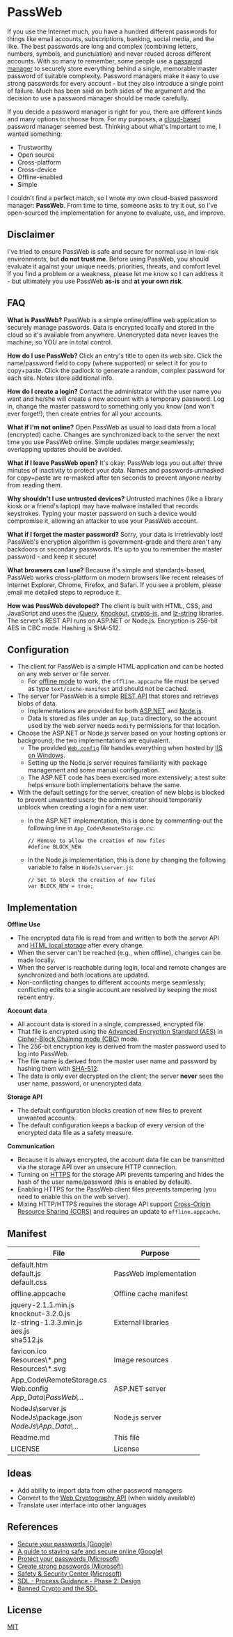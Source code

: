 # PassWeb

If you use the Internet much, you have a hundred different passwords for things like email accounts, subscriptions, banking, social media, and the like.
The best passwords are long and complex (combining letters, numbers, symbols, and punctuation) and never reused across different accounts.
With so many to remember, some people use a [password manager](http://en.wikipedia.org/wiki/Password_manager) to securely store everything behind a single, memorable master password of suitable complexity.
Password managers make it easy to use strong passwords for every account - but they also introduce a single point of failure.
Much has been said on both sides of the argument and the decision to use a password manager should be made carefully.

If you decide a password manager is right for you, there are different kinds and many options to choose from.
For my purposes, a [cloud-based](http://en.wikipedia.org/wiki/Password_manager#Advantages) password manager seemed best.
Thinking about what's important to me, I wanted something:

* Trustworthy
* Open source
* Cross-platform
* Cross-device
* Offline-enabled
* Simple

I couldn't find a perfect match, so I wrote my own cloud-based password manager: **PassWeb**.
From time to time, someone asks to try it out, so I've open-sourced the implementation for anyone to evaluate, use, and improve.


## Disclaimer

I've tried to ensure PassWeb is safe and secure for normal use in low-risk environments, but **do not trust me**.
Before using PassWeb, you should evaluate it against your unique needs, priorities, threats, and comfort level.
If you find a problem or a weakness, please let me know so I can address it - but ultimately you use PassWeb **as-is** and **at your own risk**.


## FAQ

**What is PassWeb?**
PassWeb is a simple online/offline web application to securely manage passwords. Data is encrypted locally and stored in the cloud so it's available from anywhere. Unencrypted data never leaves the machine, so YOU are in total control.

**How do I use PassWeb?**
Click an entry's title to open its web site. Click the name/password field to copy (where supported) or select it for you to copy+paste. Click the padlock to generate a random, complex password for each site. Notes store additional info.

**How do I create a login?**
Contact the administrator with the user name you want and he/she will create a new account with a temporary password. Log in, change the master password to something only you know (and won't ever forget!), then create entries for all your accounts.

**What if I'm not online?**
Open PassWeb as usual to load data from a local (encrypted) cache. Changes are synchronized back to the server the next time you use PassWeb online. Simple updates merge seamlessly; overlapping updates should be avoided.

**What if I leave PassWeb open?**
It's okay: PassWeb logs you out after three minutes of inactivity to protect your data. Names and passwords unmasked for copy+paste are re-masked after ten seconds to prevent anyone nearby from reading them.

**Why shouldn't I use untrusted devices?**
Untrusted machines (like a library kiosk or a friend's laptop) may have malware installed that records keystrokes. Typing your master password on such a device would compromise it, allowing an attacker to use your PassWeb account.

**What if I forget the master password?**
Sorry, your data is irretrievably lost! PassWeb's encryption algorithm is government-grade and there aren't any backdoors or secondary passwords. It's up to you to remember the master password - and keep it secure!

**What browsers can I use?**
Because it's simple and standards-based, PassWeb works cross-platform on modern browsers like recent releases of Internet Explorer, Chrome, Firefox, and Safari. If you see a problem, please email me detailed steps to reproduce it.

**How was PassWeb developed?**
The client is built with HTML, CSS, and JavaScript and uses the [jQuery](http://jquery.com/), [Knockout](http://knockoutjs.com/), [crypto-js](http://code.google.com/p/crypto-js/), and [lz-string](http://pieroxy.net/blog/pages/lz-string/index.html) libraries. The server's REST API runs on ASP.NET or Node.js. Encryption is 256-bit AES in CBC mode. Hashing is SHA-512.


## Configuration

* The client for PassWeb is a simple HTML application and can be hosted on any web server or file server.
  * For [offline mode](http://en.wikipedia.org/wiki/Cache_manifest_in_HTML5) to work, the `offline.appcache` file must be served as type `text/cache-manifest` and should not be cached.
* The server for PassWeb is a simple [REST API](http://en.wikipedia.org/wiki/Representational_state_transfer) that stores and retrieves blobs of data.
  * Implementations are provided for both [ASP.NET](http://www.asp.net/) and [Node.js](http://nodejs.org/).
  * Data is stored as files under an `App_Data` directory, so the account used by the web server needs `modify` permissions for that location.
* Choose the ASP.NET or Node.js server based on your hosting options or background; the two implementations are equivalent.
  * The provided [`Web.config`](Web.config) file handles everything when hosted by [IIS on Windows](http://en.wikipedia.org/wiki/Internet_Information_Services).
  * Setting up the Node.js server requires familiarity with package management and some manual configuration.
  * The ASP.NET code has been exercised more extensively; a test suite helps ensure both implementations behave the same.
* With the default settings for the server, creation of new blobs is blocked to prevent unwanted users; the administrator should temporarily unblock when creating a login for a new user.
  * In the ASP.NET implementation, this is done by commenting-out the following line in `App_Code\RemoteStorage.cs`:

    ```
    // Remove to allow the creation of new files
    #define BLOCK_NEW
    ```

  * In the Node.js implementation, this is done by changing the following variable to false in `NodeJs\server.js`:

    ```
    // Set to block the creation of new files
    var BLOCK_NEW = true;
    ```


## Implementation

**Offline Use**
* The encrypted data file is read from and written to both the server API and [HTML local storage](http://en.wikipedia.org/wiki/Web_storage) after every change.
* When the server can't be reached (e.g., when offline), changes can be made locally.
* When the server is reachable during login, local and remote changes are synchronized and both locations are updated.
* Non-conflicting changes to different accounts merge seamlessly; conflicting edits to a single account are resolved by keeping the most recent entry.

**Account data**
* All account data is stored in a single, compressed, encrypted file.
* That file is encrypted using the [Advanced Encryption Standard (AES)](http://en.wikipedia.org/wiki/Advanced_Encryption_Standard) in [Cipher-Block Chaining mode (CBC)](http://en.wikipedia.org/wiki/Block_cipher_mode_of_operation) mode.
* The 256-bit encryption key is derived from the master password used to log into PassWeb.
* The file name is derived from the master user name and password by hashing them with [SHA-512](http://en.wikipedia.org/wiki/Secure_Hash_Algorithm).
* The data is only ever decrypted on the client; the server **never** sees the user name, password, or unencrypted data

**Storage API**
* The default configuration blocks creation of new files to prevent unwanted accounts.
* The default configuration keeps a backup of every version of the encrypted data file as a safety measure.

**Communication**
* Because it is always encrypted, the account data file can be transmitted via the storage API over an unsecure HTTP connection.
* Turning on [HTTPS](http://en.wikipedia.org/wiki/Https) for the storage API prevents tampering and hides the hash of the user name/password (this is enabled by default).
* Enabling HTTPS for the PassWeb client files prevents tampering (you need to enable this on the web server).
* Mixing HTTP/HTTPS requires the storage API support [Cross-Origin Resource Sharing (CORS)](http://en.wikipedia.org/wiki/Cross-origin_resource_sharing) and requires an update to `offline.appcache`.


## Manifest

File | Purpose
-----|--------
default.htm <br/> default.js <br/> default.css | PassWeb implementation
offline.appcache | Offline cache manifest
jquery-2.1.1.min.js <br/> knockout-3.2.0.js <br/> lz-string-1.3.3.min.js <br/> aes.js <br/> sha512.js <br/> | External libraries
favicon.ico <br/> Resources\\\*.png <br/> Resources\\\*.svg <br/> | Image resources
App_Code\RemoteStorage.cs <br/> Web.config <br/> *App_Data\\PassWeb\\...* | ASP.NET server
NodeJs\\server.js <br/> NodeJs\\package.json <br/> *NodeJs\\App_Data\\...* | Node.js server
Readme.md | This file
LICENSE | License


## Ideas

* Add ability to import data from other password managers
* Convert to the [Web Cryptography API](http://www.w3.org/TR/WebCryptoAPI/) (when widely available)
* Translate user interface into other languages


## References

* [Secure your passwords (Google)](https://www.google.com/intl/en_US/goodtoknow/online-safety/passwords/)
* [A guide to staying safe and secure online (Google)](https://www.google.com/intl/en_US/goodtoknow/)
* [Protect your passwords (Microsoft)](http://www.microsoft.com/security/pc-security/protect-passwords.aspx)
* [Create strong passwords (Microsoft)](https://www.microsoft.com/security/pc-security/password-checker.aspx)
* [Safety & Security Center (Microsoft)](http://www.microsoft.com/security/default.aspx)
* [SDL - Process Guidance - Phase 2: Design](http://msdn.microsoft.com/en-us/library/windows/desktop/cc307414.aspx)
* [Banned Crypto and the SDL](http://blogs.msdn.com/b/sdl/archive/2009/07/16/banned-crypto-and-the-sdl.aspx)


## License

[MIT](LICENSE)
